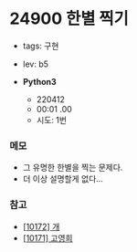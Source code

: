 # 24900 한별 찍기

- tags: 구현
- lev: b5

- **Python3**
  - 220412
  - 00:01 .00
  - 시도: 1번

### 메모
 - 그 유명한 한별을 찍는 문제다.
 - 더 이상 설명할게 없다...

### 참고
 - [[10172] 개](https://uhug.github.io/docs/10172)
 - [[10171] 고영희](https://uhug.github.io/docs/10171)
